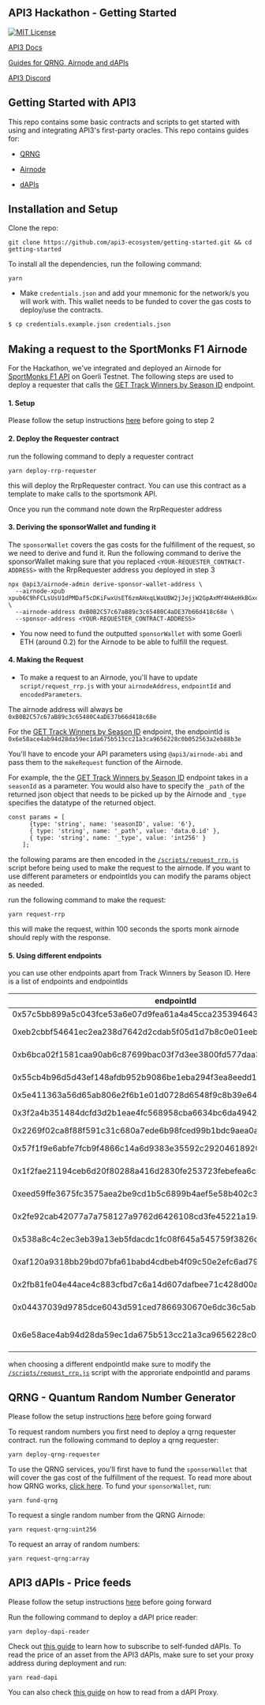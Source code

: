 ## API3 Hackathon - Getting Started

[![MIT License](https://img.shields.io/badge/License-MIT-green.svg)](https://choosealicense.com/licenses/mit/)

[API3 Docs](https://docs.api3.org)

[Guides for QRNG, Airnode and dAPIs](https://docs.api3.org/guides/)

[API3 Discord](https://discord.com/channels/758003776174030948/765618225144266793)

## Getting Started with API3

This repo contains some basic contracts and scripts to get started with using and integrating API3's first-party oracles. This repo contains guides for:

- [QRNG](https://docs.api3.org/reference/qrng/)

- [Airnode](https://docs.api3.org/reference/airnode/latest/understand/)

- [dAPIs](https://docs.api3.org/reference/dapis/understand/)

## Installation and Setup

Clone the repo:
```shell
git clone https://github.com/api3-ecosystem/getting-started.git && cd getting-started
```

To install all the dependencies, run the following command:
```shell
yarn
```

- Make `credentials.json` and add your mnemonic for the network/s you will work with. This wallet needs to be funded to cover the gas costs to deploy/use the contracts.

```bash
$ cp credentials.example.json credentials.json
```

## Making a request to the SportMonks F1 Airnode

For the Hackathon, we've integrated and deployed an Airnode for [SportMonks F1 API](https://docs.sportmonks.com/formula-one/) on Goerli Testnet. The following steps are used to deploy a requester that calls the [GET Track Winners by Season ID](https://docs.sportmonks.com/formula-one/our-api/winners/get-track-winners-by-season-id) endpoint.

#### 1. Setup
Please follow the setup instructions [here](#installation-and-setup) before going to step 2

#### 2. Deploy the Requester contract
run the following command to deply a requester contract

```
yarn deploy-rrp-requester
```

this will deploy the RrpRequester contract. You can use this contract as a template to make calls to the sportsmonk API.

Once you run the command note down the RrpRequester address

#### 3. Deriving the sponsorWallet and funding it

The `sponsorWallet` covers the gas costs for the fulfillment of the request, so we need to derive and fund it. Run the following command to derive the sponsorWallet making sure that you replaced `<YOUR-REQUESTER_CONTRACT-ADDRESS>` with the RrpRequester address you deployed in step 3

```
npx @api3/airnode-admin derive-sponsor-wallet-address \
  --airnode-xpub xpub6C9hFCLsUsU1dPMDaf5cDKiFwxUsET6zmAHxqLWaUBW2jJejjW2GpAxMY4HAeHkBGxeu9hdSyDoLJM7R23jGTfYekWjMcLvtvzrKszarDGY \
  --airnode-address 0xB0B2C57c67aB89c3c65480C4aDE37b66d418c68e \
  --sponsor-address <YOUR-REQUESTER_CONTRACT-ADDRESS>
```
- You now need to fund the outputted `sponsorWallet` with some Goerli ETH (around 0.2) for the Airnode to be able to fulfill the request.

#### 4. Making the Request

- To make a request to an Airnode, you'll have to update `script/request_rrp.js` with your `airnodeAddress`, `endpointId` and `encodedParameters`.

The airnode address will always be `0xB0B2C57c67aB89c3c65480C4aDE37b66d418c68e`

For the [GET Track Winners by Season ID](https://docs.sportmonks.com/formula-one/our-api/winners/get-track-winners-by-season-id) endpoint, the endpointId is `0x6e58ace4ab94d28da59ec1da675b513cc21a3ca9656228c0b052563a2eb88b3e`

You'll have to encode your API parameters using `@api3/airnode-abi` and pass them to the `makeRequest` function of the Airnode.

For example, the the [GET Track Winners by Season ID](https://docs.sportmonks.com/formula-one/our-api/winners/get-track-winners-by-season-id) endpoint takes in a `seasonId` as a parameter. You would also have to specify the `_path` of the returned json object that needs to be picked up by the Airnode and `_type` specifies the datatype of the returned object.



```
const params = [
      {type: 'string', name: 'seasonID', value: '6'}, 
      { type: 'string', name: '_path', value: 'data.0.id' }, 
      { type: 'string', name: '_type', value: 'int256' }
    ];
```

the following params are then encoded in the [`/scripts/request_rrp.js`](https://github.com/api3-ecosystem/getting-started/blob/3ba99782013dd98513f0a16db36138da1a6eaeaa/scripts/request_rrp.js#L36) script before being used to make the request to the airnode. If you want to use different parameters or endpointIds you can modify the params object as needed.

run the following command to make the request:
```
yarn request-rrp
```
this will make the request, within 100 seconds the sports monk airnode should reply with the response.

#### 5. Using different endpoints

you can use other endpoints apart from  Track Winners by Season ID. Here is a list of endpoints and endpointIds

| endpointId                                                          | endpointName                      |
|--------------------------------------------------------------------|----------------------------------|
| 0x57c5bb899a5c043fce53a6e07d9fea61a4a45cca235394643940b97448581775 | GET Seasons                       |
| 0xeb2cbbf54641ec2ea238d7642d2cdab5f05d1d7b8c0e01eebb980e2efc404ef6 | GET Season by ID                  |
| 0xb6bca02f1581caa90ab6c87699bac03f7d3ee3800fd577daa308d5f0c46705c6 | GET Track by ID                   |
| 0x55cb4b96d5d43ef148afdb952b9086be1eba294f3ea8eedd1f56d042f86caf71 | GET Livescores                    |
| 0x5e411363a56d65ab806e2f6b1e01d0728d6548f9c8b39e64001b67ffe6c76ef9 | GET All Tracks                    |
| 0x3f2a4b351484dcfd3d2b1eae4fc568958cba6634bc6da4942d4e2063ce616785 | GET Track by Season ID            |
| 0x2269f02ca8f88f591c31c680a7ede6b98fced99b1bdc9aea0af34ef80188e165 | Get All Stages                    |
| 0x57f1f9e6abfe7fcb9f4866c14a6d9383e35592c29204618920e54db5bc545d34 | Get Stage By ID                   |
| 0x1f2fae21194ceb6d20f80288a416d2830fe253723febefea6c9d0e2e74ca9ab7 | Get Stages By Season ID           |
| 0xeed59ffe3675fc3575aea2be9cd1b5c6899b4aef5e58b402c3315c1f610c0cc6 | Get Team By ID                    |
| 0x2fe92cab42077a7a758127a9762d6426108cd3fe45221a19a1d32ae768c49f0d | GET Teams By Season ID            |
| 0x538a8c4c2ec3eb39a13eb5fdacdc1fc08f645a545759f3826c8314cfef91caec | Get Season Race Result            |
| 0xaf120a9318bb29bd07bfa61babd4cdbeb4f09c50e2efc6ad798dedc6fbad43ce | Get Driver By ID                  |
| 0x2fb81fe04e44ace4c883cfbd7c6a14d607dafbee71c428d00abda1465697eb13 | Get Season Race Results           |
| 0x04437039d9785dce6043d591ced7866930670e6dc36c5ab11de860f20315a456 | GET Drivers By Season ID          |
| 0x6e58ace4ab94d28da59ec1da675b513cc21a3ca9656228c0b052563a2eb88b3e | GET Track Winners by Season ID    |

when choosing a different endpointId make sure to modify the [`/scripts/request_rrp.js`](https://github.com/api3-ecosystem/getting-started/blob/3ba99782013dd98513f0a16db36138da1a6eaeaa/scripts/request_rrp.js) script with the approriate endpointId and params

## QRNG - Quantum Random Number Generator

Please follow the setup instructions [here](#installation-and-setup) before going forward

To request random numbers you first need to deploy a qrng requester contract. run the following command to deploy a qrng requester:
```
yarn deploy-qrng-requester
```

To use the QRNG services, you'll first have to fund the `sponsorWallet` that will cover the gas cost of the fulfillment of the request. To read more about how QRNG works, [click here](https://docs.api3.org/guides/qrng/). To fund your `sponsorWallet`, run:

```shell
yarn fund-qrng
```

To request a single random number from the QRNG Airnode:
    
```shell
yarn request-qrng:uint256
```

To request an array of random numbers:

```shell
yarn request-qrng:array
```

## API3 dAPIs - Price feeds

Please follow the setup instructions [here](#installation-and-setup) before going forward

Run the following command to deploy a dAPI price reader:
```shell
yarn deploy-dapi-reader
```

Check out [this guide](https://docs.api3.org/guides/dapis/subscribing-self-funded-dapis/) to learn how to subscribe to self-funded dAPIs.
 To read the price of an asset from the API3 dAPIs, make sure to set your proxy address during deployment and run:

```shell
yarn read-dapi
```

You can also check [this guide](https://docs.api3.org/guides/dapis/read-a-dapi/) on how to read from a dAPI Proxy.